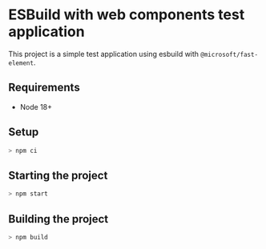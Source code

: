 # ESBuild with web components test application

This project is a simple test application using esbuild with `@microsoft/fast-element`.

## Requirements
- Node 18+

## Setup

```bash
> npm ci
```

## Starting the project

```bash
> npm start
```

## Building the project

```bash
> npm build
```

